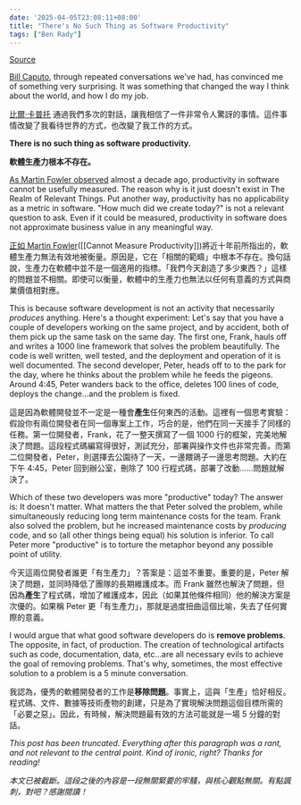 ```yaml
---
date: '2025-04-05T23:08:11+08:00'
title: "There's No Such Thing as Software Productivity"
tags: ["Ben Rady"]
---
```


[Source](https://www.benrady.com/2012/11/theres-no-such-thing-as-software-productivity.html)

[Bill Caputo](https://twitter.com/logosity), through repeated conversations we've had, has convinced me of something very surprising. It was something that changed the way I think about the world, and how I do my job.

[比爾·卡普托](https://twitter.com/logosity) 通過我們多次的對話，讓我相信了一件非常令人驚訝的事情。這件事情改變了我看待世界的方式，也改變了我工作的方式。

**There is no such thing as software productivity.**

**軟體生產力根本不存在。**

[As Martin Fowler observed](http://www.martinfowler.com/bliki/CannotMeasureProductivity.html) almost a decade ago, productivity in software cannot be usefully measured. The reason why is it just doesn't exist in The Realm of Relevant Things. Put another way, productivity has no applicability as a metric in software. "How much did we create today?" is not a relevant question to ask. Even if it could be measured, productivity in software does not approximate business value in any meaningful way.

[正如 Martin Fowler](http://www.martinfowler.com/bliki/CannotMeasureProductivity.html)([[Cannot Measure Productivity]])將近十年前所指出的，軟體生產力無法有效地被衡量。原因是，它在「相關的範疇」中根本不存在。換句話說，生產力在軟體中並不是一個適用的指標。「我們今天創造了多少東西？」這樣的問題並不相關。即使可以衡量，軟體中的生產力也無法以任何有意義的方式與商業價值相對應。

This is because software development is not an activity that necessarily _produces_ anything. Here's a thought experiment: Let's say that you have a couple of developers working on the same project, and by accident, both of them pick up the same task on the same day. The first one, Frank, hauls off and writes a 1000 line framework that solves the problem beautifully. The code is well written, well tested, and the deployment and operation of it is well documented. The second developer, Peter, heads off to to the park for the day, where he thinks about the problem while he feeds the pigeons. Around 4:45, Peter wanders back to the office, deletes 100 lines of code, deploys the change...and the problem is fixed.

這是因為軟體開發並不一定是一種會**產生**任何東西的活動。這裡有一個思考實驗：假設你有兩位開發者在同一個專案上工作，巧合的是，他們在同一天接手了同樣的任務。第一位開發者，Frank，花了一整天撰寫了一個 1000 行的框架，完美地解決了問題。這段程式碼編寫得很好，測試充分，部署與操作文件也非常完善。而第二位開發者，Peter，則選擇去公園待了一天，一邊餵鴿子一邊思考問題。大約在下午 4:45，Peter 回到辦公室，刪除了 100 行程式碼，部署了改動……問題就解決了。

Which of these two developers was more "productive" today? The answer is: It doesn't matter. What matters the that Peter solved the problem, while simultaneously reducing long term maintenance costs for the team. Frank also solved the problem, but he increased maintenance costs by _producing_ code, and so (all other things being equal) his solution is inferior. To call Peter more "productive" is to torture the metaphor beyond any possible point of utility.

今天這兩位開發者誰更「有生產力」？答案是：這並不重要。重要的是，Peter 解決了問題，並同時降低了團隊的長期維護成本。而 Frank 雖然也解決了問題，但因為**產生**了程式碼，增加了維護成本，因此（如果其他條件相同）他的解決方案是次優的。如果稱 Peter 更「有生產力」，那就是過度扭曲這個比喻，失去了任何實際的意義。

I would argue that what good software developers do is **remove problems**. The opposite, in fact, of production. The creation of technological artifacts such as code, documentation, data, etc...are all necessary evils to achieve the goal of removing problems. That's why, sometimes, the most effective solution to a problem is a 5 minute conversation.

我認為，優秀的軟體開發者的工作是**移除問題**。事實上，這與「生產」恰好相反。程式碼、文件、數據等技術產物的創建，只是為了實現解決問題這個目標所需的「必要之惡」。因此，有時候，解決問題最有效的方法可能就是一場 5 分鐘的對話。

_This post has been truncated. Everything after this paragraph was a rant, and not relevant to the central point. Kind of ironic, right? Thanks for reading!_

_本文已被截斷。這段之後的內容是一段無關緊要的牢騷，與核心觀點無關。有點諷刺，對吧？感謝閱讀！_